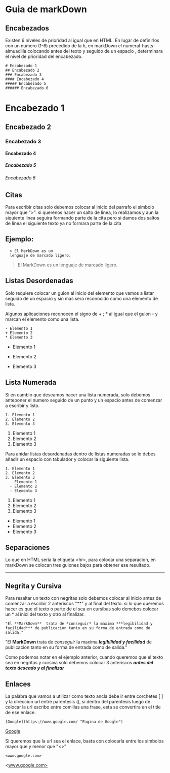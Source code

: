 # Guia de markDown 

## Encabezados

Existen 6 niveles de prioridad al igual que en HTML. En lugar de definirlos con un numero (1-6) precedido de la h, en markDown el numeral-hasts-almuadilla colocando antes del texto y seguido de un espacio , determinara el nivel de prioridad del encabezado.

    # Encabezado 1
    ## Encabezado 2
    ### Encabezado 3
    #### Encabezado 4
    ##### Encabezado 5
    ###### Encabezado 6
    
# Encabezado 1
## Encabezado 2
### Encabezado 3
#### Encabezado 4
##### Encabezado 5
###### Encabezado 6


## Citas

Para escribir citas solo debemos colocar al inicio del parrafo el simbolo mayor que ">". si querenos hacer un salto de linea, lo realizamos y aun la siquiente linea seguira formando parte de la cita pero si damos dos saltos de linea el siguiente texto ya no formara parte de la cita
## Ejemplo:
~~~
  > El MarkDown es un
  lenguaje de marcado ligero.
~~~
> El MarkDown es un
lenguaje de marcado ligero.

## Listas Desordenadas

Solo requiere colocar un guion al inicio del elemento que vamos a listar seguido de un espacio y sin mas sera reconocido como una elemento de lista.

Algunos aplicaciones reconocen el signo de + ; *  al igual que el guion - y marcan el elemento como una lista.
~~~
- Elemento 1     
+ Elemento 2    
* Elemento 3 
~~~
- Elemento 1     
+ Elemento 2    
* Elemento 3 

## Lista Numerada

Si en cambio que deseamos hacer una lista numerada, solo debemos anteponer el numero seguido de un punto y un espacio antes de comenzar a escribir y listo.
~~~
1. Elemento 1
2. Elemento 2
3. Elemento 3
~~~
1. Elemento 1
2. Elemento 2
3. Elemento 3

Para anidar listas desordenadas dentro de listas numeradas so lo debes añadir un espacio con tabulador y colocar la siguiente lista.
~~~
1. Elemento 1     
2. Elemento 2    
3. Elemento 3     
  - Elemento 1          
  - Elemento 2          
  - Elemento 3          
~~~
1. Elemento 1     
2. Elemento 2    
3. Elemento 3     
  - Elemento 1          
  - Elemento 2          
  - Elemento 3 
 
## Separaciones

Lo que en HTML seria la etiqueta \<hr>, para colocar una separacion, en markDown se colocan tres guiones bajos para obtener ese resultado.

___

## Negrita y Cursiva

Para resaltar un texto con negritas solo debemos colocar al inicio antes de comenzar a escribir 2 anteriscos  "**" y al final del texto. si lo que queremos hacer es que el texto o parte de el sea en cursibas solo demebos colocar un * al inici del texto y otro al finalizar.
~~~
"El **MarkDown**  trata de *conseguir* la maxima ***legibilidad y facilidad*** de publicacion tanto en su forma de entrada como de salida."
~~~

"El **MarkDown**  trata de *conseguir* la maxima ***legibilidad y facilidad*** de publicacion tanto en su forma de entrada como de salida."

Como podemos notar en el ejemplo anterior, cuando queremos que el texto sea en negritas y cursiva solo debemos colocar 3 anteriscos ***antes del texto deseado y al finalizar***

## Enlaces

La palabra que vamos a utilizar como texto ancla debe ir entre corchetes [ ] y la direccion url entre parentesis (), si dentro del parentesis luego de colocar la url escribo entre comillas una frase, esta se convertira en el title de ese enlace.
~~~
[Google](https://www.google.com/ "Pagina de Google")
~~~

[Google](https://www.google.com/ "Pagina de Google")

Si queremos que la url sea el enlace, basta con colocarla entre los simbolos mayor que y menor que "<>"
~~~
<www.google.com>
~~~
<www.google.com>




